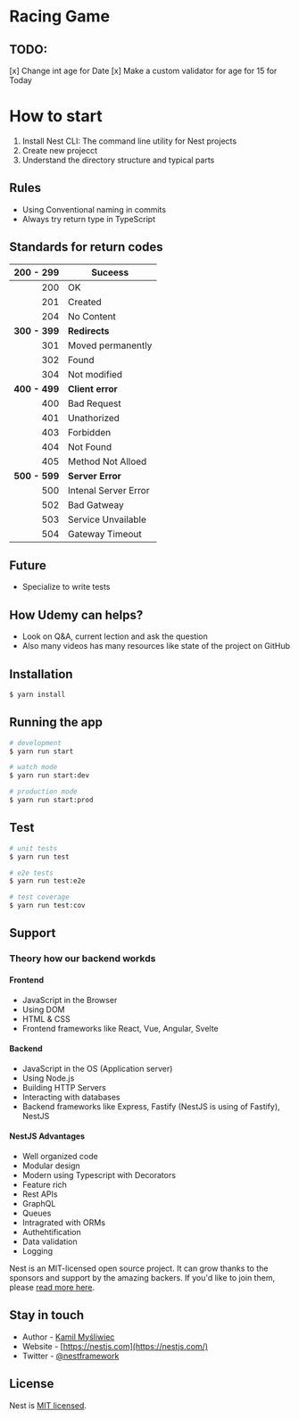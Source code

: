 # Racing Game

## TODO:
[x] Change int age for Date
[x] Make a custom validator for age for 15 for Today

# How to start

1. Install Nest CLI: The command line utility for Nest projects
2. Create new projecct
3. Understand the directory structure and typical parts


## Rules

- Using Conventional naming in commits
- Always try return type in TypeScript

## Standards for return codes

| **200 - 299** | **Suceess**
|----------:|---------
| 200 | OK
| 201 | Created
| 204 | No Content
| **300 - 399** | **Redirects**
| 301 | Moved permanently
| 302 | Found |
| 304 | Not modified
| **400 - 499** | **Client error**
| 400 | Bad Request 
| 401 | Unathorized 
| 403 | Forbidden 
| 404 | Not Found 
| 405 | Method Not Alloed 
| **500 - 599** | **Server Error**
| 500 | Intenal Server Error  
| 502 | Bad Gatweay  
| 503 | Service Unvailable  
| 504 |Gateway Timeout  


## Future

- Specialize to write tests

## How Udemy can helps?

- Look on Q&A, current lection and ask the question
- Also many videos has many resources like state of the project on GitHub

## Installation

```bash
$ yarn install
```

## Running the app

```bash
# development
$ yarn run start

# watch mode
$ yarn run start:dev

# production mode
$ yarn run start:prod
```

## Test

```bash
# unit tests
$ yarn run test

# e2e tests
$ yarn run test:e2e

# test coverage
$ yarn run test:cov
```

## Support

### Theory how our backend workds 

#### Frontend

 - JavaScript in the Browser
 - Using DOM
 - HTML & CSS
 - Frontend frameworks like React, Vue, Angular, Svelte

#### Backend

 - JavaScript in the OS (Application server)
 - Using Node.js
 - Building HTTP Servers
 - Interacting with databases
 - Backend frameworks like Express, Fastify (NestJS is using of Fastify), NestJS


#### NestJS Advantages

- Well organized code
- Modular design
- Modern using Typescript with Decorators
- Feature rich
- Rest APIs
- GraphQL
- Queues
- Intragrated with ORMs
- Authehtification
- Data validation
- Logging


Nest is an MIT-licensed open source project. It can grow thanks to the sponsors and support by the amazing backers. If you'd like to join them, please [read more here](https://docs.nestjs.com/support).

## Stay in touch

- Author - [Kamil Myśliwiec](https://kamilmysliwiec.com)
- Website - [https://nestjs.com](https://nestjs.com/)
- Twitter - [@nestframework](https://twitter.com/nestframework)

## License

Nest is [MIT licensed](LICENSE).
